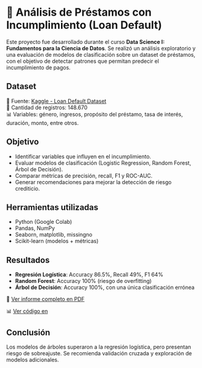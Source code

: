 # 🏦 Análisis de Préstamos con Incumplimiento (Loan Default)

Este proyecto fue desarrollado durante el curso **Data Science I: Fundamentos para la Ciencia de Datos**. Se realizó un análisis exploratorio y una evaluación de modelos de clasificación sobre un dataset de préstamos, con el objetivo de detectar patrones que permitan predecir el incumplimiento de pagos.

## Dataset

📂 Fuente: [Kaggle - Loan Default Dataset](https://www.kaggle.com/datasets/yasserh/loan-default-dataset)  
📄 Cantidad de registros: 148.670  
📊 Variables: género, ingresos, propósito del préstamo, tasa de interés, duración, monto, entre otros.

## Objetivo

- Identificar variables que influyen en el incumplimiento.
- Evaluar modelos de clasificación (Logistic Regression, Random Forest, Árbol de Decisión).
- Comparar métricas de precisión, recall, F1 y ROC-AUC.
- Generar recomendaciones para mejorar la detección de riesgo crediticio.

## Herramientas utilizadas

- Python (Google Colab)
- Pandas, NumPy
- Seaborn, matplotlib, missingno
- Scikit-learn (modelos + métricas)

## Resultados

- **Regresión Logística**: Accuracy 86.5%, Recall 49%, F1 64%
- **Random Forest**: Accuracy 100% (riesgo de overfitting)
- **Árbol de Decisión**: Accuracy 100%, con una única clasificación errónea

📄 [Ver informe completo en PDF](./Informe%20-%20Prestamos.pdf)


📊 [Ver código en](./Data%20Scientist/DS1-Fundamentos/Notebook%20Proyecto%20Final%20DS1.ipynb)
## Conclusión

Los modelos de árboles superaron a la regresión logística, pero presentan riesgo de sobreajuste. Se recomienda validación cruzada y exploración de modelos adicionales.
